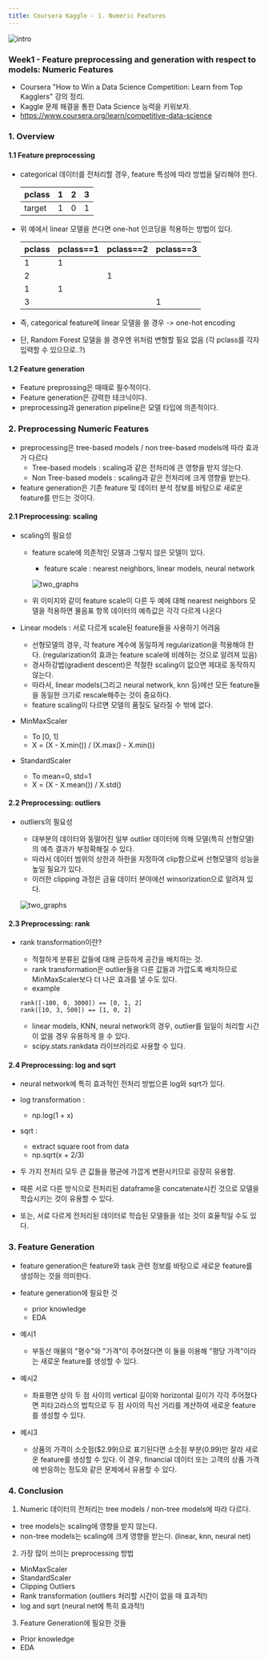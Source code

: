 ```yaml
---
title: Coursera Kaggle - 1. Numeric Features
---
```


![intro](../img/posts/20190730_coursera_kaggle_intro.png)



### Week1 - Feature preprocessing and generation with respect to models: Numeric Features
- Coursera "How to Win a Data Science Competition: Learn from Top Kagglers" 강의 정리.
- Kaggle 문제 해결을 통한 Data Science 능력을 키워보자.
- https://www.coursera.org/learn/competitive-data-science


### 1. Overview

#### 1.1 Feature preprocessing

- categorical 데이터를 전처리할 경우, feature 특성에 따라 방법을 달리해야 한다.


  pclass | 1 | 2 | 3
  -------|---|---|---
  target | 1 | 0 | 1


- 위 예에서 linear 모델을 쓴다면 one-hot 인코딩을 적용하는 방법이 있다.


  pclass | pclass==1 | pclass==2 | pclass==3
  -------|---|---|---
  1 | 1 |  |
  2 | | 1 |
  1 | 1 |  |
  3 | | | 1


- 즉, categorical feature에 linear 모델을 쓸 경우 -> one-hot encoding
- 단, Random Forest 모델을 쓸 경우엔 위처럼 변형할 필요 없음 (각 pclass를 각자 입력할 수 있으므로..?)

#### 1.2 Feature generation

- Feature preprossing은 때때로 필수적이다.
- Feature generation은 강력한 테크닉이다.
- preprocessing과 generation pipeline은 모델 타입에 의존적이다.


### 2. Preprocessing Numeric Features

- preprocessing은 tree-based models / non tree-based models에 따라 효과가 다르다
    - Tree-based models : scaling과 같은 전처리에 큰 영향을 받지 않는다.
    - Non Tree-based models : scaling과 같은 전처리에 크게 영향을 받는다.
- feature generation은 기존 feature 및 데이터 분석 정보를 바탕으로 새로운 feature를 만드는 것이다.

#### 2.1 Preprocessing: scaling

- scaling의 필요성
  - feature scale에 의존적인 모델과 그렇지 않은 모델이 있다.
    - feature scale : nearest neighbors, linear models, neural network

    ![two_graphs](../img/posts/20190729_two_graphs.png)

  - 위 이미지와 같이 feature scale이 다른 두 예에 대해 nearest neighbors 모델을 적용하면 물음표 항목 데이터의 예측값은 각각 다르게 나온다

- Linear models : 서로 다르게 scale된 feature들을 사용하기 어려움
  - 선형모델의 경우, 각 feature 계수에 동일하게 regularization을 적용해야 한다.
(regularization의 효과는 feature scale에 비례하는 것으로 알려져 있음)
  - 경사하강법(gradient descent)은 적절한 scaling이 없으면 제대로 동작하지 않는다.
  - 따라서, linear models(그리고 neural network, knn 등)에선 모든 feature들을 동일한 크기로 rescale해주는 것이 중요하다.
  - feature scaling이 다르면 모델의 품질도 달라질 수 밖에 없다.


- MinMaxScaler
  - To [0, 1]
  - X = (X - X.min()) / (X.max() - X.min())

- StandardScaler
  - To mean=0, std=1
  - X = (X - X.mean()) / X.std()

#### 2.2 Preprocessing: outliers

- outliers의 필요성
  - 대부분의 데이터와 동떨어진 일부 outlier 데이터에 의해 모델(특히 선형모델)의 예측 결과가 부정확해질 수 있다.
  - 따라서 데이터 범위의 상한과 하한을 지정하여 clip함으로써 선형모델의 성능을 높일 필요가 있다.
  - 이러한 clipping 과정은 금융 데이터 분야에선 winsorization으로 알려져 있다.

  ![two_graphs](../img/posts/20190730_outliers_clipping.png)

#### 2.3 Preprocessing: rank

- rank transformation이란?
  - 적절하게 분류된 값들에 대해 균등하게 공간을 배치하는 것.
  - rank transformation은 outlier들을 다른 값들과 가깝도록 배치하므로 MinMaxScaler보다 더 나은 효과를 낼 수도 있다.
  - example
  ```
  rank([-100, 0, 3000]) == [0, 1, 2]
  rank([10, 3, 500]) == [1, 0, 2]
  ```

  - linear models, KNN, neural network의 경우, outlier를 일일이 처리할 시간이 없을 경우 유용하게 쓸 수 있다.
  - scipy.stats.rankdata 라이브러리로 사용할 수 있다.


#### 2.4 Preprocessing: log and sqrt

- neural network에 특히 효과적인 전처리 방법으론 log와 sqrt가 있다.
- log transformation :
  - np.log(1 + x)

- sqrt :
  - extract square root from data
  - np.sqrt(x + 2/3)

- 두 가지 전처리 모두 큰 값들을 평균에 가깝게 변환시키므로 굉장히 유용함.
- 때론 서로 다른 방식으로 전처리된 dataframe을 concatenate시킨 것으로 모델을 학습시키는 것이 유용할 수 있다.
- 또는, 서로 다르게 전처리된 데이터로 학습된 모델들을 섞는 것이 효율적일 수도 있다.

### 3. Feature Generation

- feature generation은 feature와 task 관련 정보를 바탕으로 새로운 feature를 생성하는 것을 의미한다.
- feature generation에 필요한 것
  - prior knowledge
  - EDA

- 예시1
  - 부동산 매물의 "평수"와 "가격"이 주어졌다면 이 둘을 이용해 "평당 가격"이라는 새로운 feature를 생성할 수 있다.
- 예시2
  - 좌표평면 상의 두 점 사이의 vertical 길이와 horizontal 길이가 각각 주어졌다면 피타고라스의 법칙으로 두 점 사이의 직선 거리를 계산하여 새로운 feature를 생성할 수 있다.
- 예시3
  - 상품의 가격이 소숫점(\$2.99)으로 표기된다면 소숫점 부분(0.99)만 잘라 새로운 feature를 생성할 수 있다. 이 경우, financial 데이터 또는 고객의 상품 가격에 반응하는 정도와 같은 문제에서 유용할 수 있다.

### 4. Conclusion

1. Numeric 데이터의 전처리는 tree models / non-tree models에 따라 다르다.
  - tree models는 scaling에 영향을 받지 않는다.
  - non-tree models는 scaling에 크게 영향을 받는다. (linear, knn, neural net)
2. 가장 많이 쓰이는 preprocessing 방법
  - MinMaxScaler
  - StandardScaler
  - Clipping Outliers
  - Rank transformation (outliers 처리할 시간이 없을 때 효과적!)
  - log and sqrt (neural net에 특히 효과적!)
3. Feature Generation에 필요한 것들
  - Prior knowledge
  - EDA
